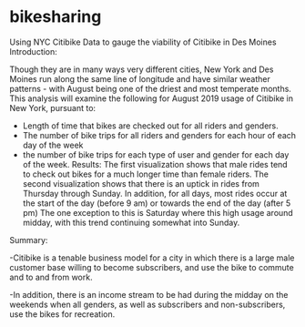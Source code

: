# bikesharing

Using NYC Citibike Data to gauge the viability of Citibike in Des Moines
Introduction:

Though they are in many ways very different cities, New York and Des Moines run along the same line of longitude and have similar weather patterns - with August being one of the driest and most temperate months. This analysis will examine the following for August 2019 usage of Citibike in New York, pursuant to: 

 - Length of time that bikes are checked out for all riders and genders.
- The number of bike trips for all riders and genders for each hour of each day of the week
- the number of bike trips for each type of user and gender for each day of the week.
Results:
The first visualization shows that male rides tend to check out bikes for a much longer time than female riders. 
The second visualization shows that there is an uptick in rides from Thursday through Sunday. In addition, for all days, most rides occur at the start of the day (before 9 am) or towards the end of the day (after 5 pm)
The one exception to this is Saturday where this high usage around midday, with this trend continuing somewhat into Sunday.


Summary:

-Citibike is a tenable business model for a city in which there is a large male customer base willing to become subscribers, and use the bike to commute and to and from work. 

-In addition, there is an income stream to be had during the midday on the weekends when all genders, as well as subscribers and non-subscribers, use the bikes for recreation.
